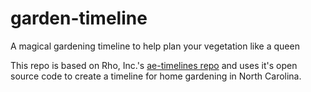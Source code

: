 # garden-timeline
A magical gardening timeline to help plan your vegetation like a queen

This repo is based on Rho, Inc.'s [ae-timelines repo](https://github.com/RhoInc/ae-timelines) and uses it's open source code to create a timeline for home gardening in North Carolina.
